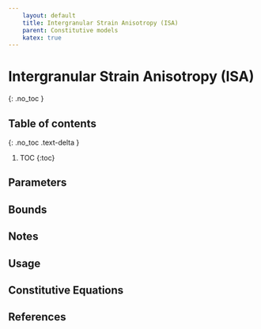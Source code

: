 ```yaml
---
    layout: default
    title: Intergranular Strain Anisotropy (ISA)
    parent: Constitutive models
    katex: true
---
```

# Intergranular Strain Anisotropy (ISA)
{: .no_toc }

## Table of contents
{: .no_toc .text-delta }
1. TOC
{:toc}

## Parameters

## Bounds


## Notes

  
## Usage

## Constitutive Equations


## References

